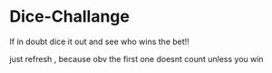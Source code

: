 # Dice-Challange
If in doubt dice it out and see who wins the bet!!

just refresh , because obv the first one doesnt count unless you win 
